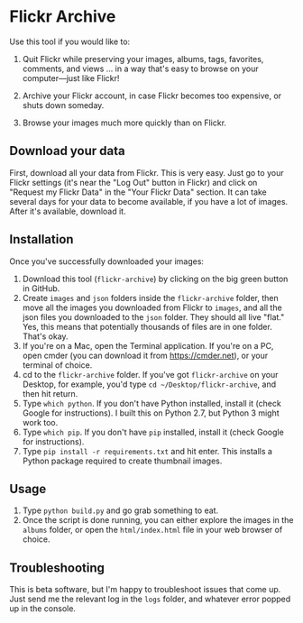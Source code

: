 # Flickr Archive

Use this tool if you would like to:

1. Quit Flickr while preserving your images, albums, tags, favorites, comments, and views ... in a way that's easy to browse on your computer—just like Flickr!

2. Archive your Flickr account, in case Flickr becomes too expensive, or shuts down someday.

3. Browse your images much more quickly than on Flickr.

## Download your data

First, download all your data from Flickr. This is very easy. Just go to your Flickr settings (it's near the "Log Out" button in Flickr) and click on "Request my Flickr Data" in the "Your Flickr Data" section. It can take several days for your data to become available, if you have a lot of images. After it's available, download it.

## Installation

Once you've successfully downloaded your images:

1. Download this tool (`flickr-archive`) by clicking on the big green button in GitHub.
2. Create `images` and `json` folders inside the `flickr-archive` folder, then move all the images you downloaded from Flickr to `images`, and all the json files you downloaded to the `json` folder. They should all live "flat." Yes, this means that potentially thousands of files are in one folder. That's okay.
3. If you're on a Mac, open the Terminal application. If you're on a PC, open cmder (you can download it from https://cmder.net), or your terminal of choice.
4. cd to the `flickr-archive` folder. If you've got `flickr-archive` on your Desktop, for example, you'd type `cd ~/Desktop/flickr-archive`, and then hit return.
5. Type `which python`. If you don't have Python installed, install it (check Google for instructions). I built this on Python 2.7, but Python 3 might work too.
6. Type `which pip`. If you don't have `pip` installed, install it (check Google for instructions).
7. Type `pip install -r requirements.txt` and hit enter. This installs a Python package required to create thumbnail images.

## Usage

1. Type `python build.py` and go grab something to eat.
2. Once the script is done running, you can either explore the images in the `albums` folder, or open the `html/index.html` file in your web browser of choice.

## Troubleshooting

This is beta software, but I'm happy to troubleshoot issues that come up. Just send me the relevant log in the `logs` folder, and whatever error popped up in the console.